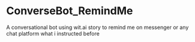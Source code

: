 # ConverseBot_RemindMe
A conversational bot using wit.ai story to remind me on messenger or any chat platform what i instructed before
